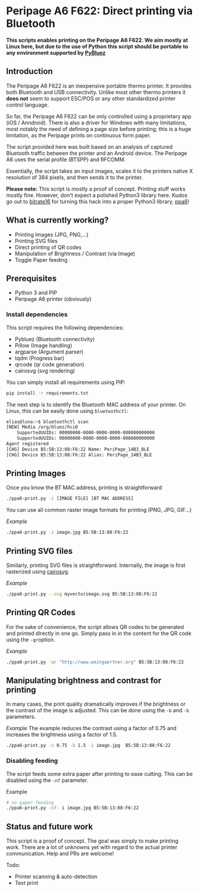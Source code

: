 # Peripage A6 F622: Direct printing via Bluetooth

**This scripts enables printing on the Peripage A6 F622. We aim mostly at Linux here, but due to the use of Python this script should be portable to any environment supported by [PyBluez](https://github.com/pybluez/pybluez)**

## Introduction
The Peripage A6 F622 is an inexpensive portable thermo printer. It provides both Bluetooth and USB connectivity. Unlike most other thermo printers it **does not** seem to support ESC/POS or any other standardized printer control language.

So far, the Peripage A6 F622 can be only controlled using a proprietary app (iOS / Anndroid). There is also a driver for Windows with many limitations, most notably the need of defining a page size before printing; this is a huge limitation, as the Peripage prints on continuous form paper.

The script provided here was built based on an analysis of captured Bluetooth traffic between the printer and an Android device. The Peripage A6 uses the serial profile (BTSPP) and RFCOMM.

Essentially, the script takes an input images, scales it to the printers native X resolution of 384 pixels, and then sends it to the printer.

**Please note:** This script is mostly a proof of concept. Printing stuff works mostly fine. However, don't expect a
polished Python3 library here. Kudos go out to [bitrate16](https://github.com/bitrate16) for turning this
hack into a proper Python3 library, [ppa6](https://github.com/bitrate16/ppa6-python)!

## What is currently working?
- Printing Images (JPG, PNG,...)
- Printing SVG files  
- Direct printing of QR codes
- Manipulation of Brightness  / Contrast (via Image)
- Toggle Paper feeding

## Prerequisites

- Python 3 and PIP
- Peripage A6 printer (obviously)

### Install dependencies

This script requires the following dependencies:
- Pybluez (Bluetooth connectivity)
- Pillow (Image handling)
- argparse (Argument parser)
- tqdm (Progress bar)
- qrcode (qr code generation)
- cairosvg (svg rendering)

You can simply install all requirements using PIP:

```bash
pip install -r requirements.txt
```

The next step is to identify the Bluetooth MAC address of your printer. On Linux, this can be easily done using `bluetoothctl`:

```bash
elias@luna:~$ bluetoothctl scan
[NEW] Media /org/bluez/hci0 
	SupportedUUIDs: 00000000-0000-0000-0000-008000000000
	SupportedUUIDs: 00000000-0000-0000-0000-008000000000
Agent registered
[CHG] Device B5:5B:13:08:F6:22 Name: PeriPage_14B3_BLE
[CHG] Device B5:5B:13:08:F6:22 Alias: PeriPage_14B3_BLE
```
## Printing Images
Once you know the BT MAC address, printing is straightforward
```bash
./ppa6-print.py -i [IMAGE FILE] [BT MAC ADDRESS]
```
You can use all common raster image formats for printing (PNG, JPG, GIF...)

*Example*
```bash
./ppa6-print.py -i image.jpg B5:5B:13:08:F6:22
```

## Printing SVG files
Similarly, printing SVG files is straightforward. Internally, the image is first
rasterized using [cairosvg](https://cairosvg.org/).

*Example*
```bash
./ppa6-print.py --svg myvectorimage.svg B5:5B:13:08:F6:22
```

## Printing QR Codes
For the sake of convenience, the script allows QR codes to be generated and printed directly in one go. Simply pass in in the content for the QR code using the `-qr`option.

*Example*
```bash
./ppa6-print.py -qr "http://www.weingaertner.org" B5:5B:13:08:F6:22
```

## Manipulating brightness and contrast for printing
In many cases, the print quality dramatically improves if the brightness or the contrast
of the image is adjusted. This can be done using the `-b` and `-b` parameters.

*Example*
The example reduces the contrast using a factor of 0.75 and increases the brightness using a factor of 1.5.

```bash
./ppa6-print.py -c 0.75 -b 1.5 -i image.jpg  B5:5B:13:08:F6:22
```

### Disabling feeding
The script feeds some extra paper after printing to ease cutting. This can be disabled using the `-nf` parameter.

Example
```bash
# no paper feeding
./ppa6-print.py -nf- i image.jpg B5:5B:13:08:F6:22
```

## Status and future work

This script is a proof of concept. The goal was simply to make printing work. There are a lot of unknowns yet with regard to the actual printer communication. Help and PRs are welcome!

Todo:
- Printer scanning & auto-detection
- Text print

